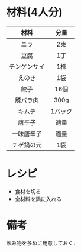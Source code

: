 # 材料(4人分)
| 材料 | 分量 |
|:--:|:--:|
|ニラ|2束|
|豆腐|1丁|
|チンゲンサイ|1株|
|えのき|1袋|
|餃子|16個|
|豚バラ肉|300g|
|キムチ|1パック|
|唐辛子|適量|
|一味唐辛子|適量|
|チゲ鍋の元|1袋|

# レシピ
- 食材を切る
- 全材料を鍋に入れる

# 備考
飲み物を多めに用意しておく．
